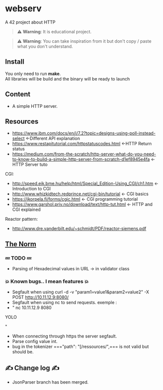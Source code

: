 # webserv
A 42 project about HTTP  

> :warning: **Warning**: It is educational project.  

> :warning: **Warning**: You can take inspiration from it but don't copy / paste what you don't understand.  

## Install  
You only need to run **make**.  
All libraries will be build and the binary will be ready to launch  

## Content
* A simple HTTP server.  
 
## Resources  
* https://www.ibm.com/docs/en/i/7.2?topic=designs-using-poll-instead-select     <-Different API explanation  
* https://www.restapitutorial.com/httpstatuscodes.html  <-HTTP Return status  
* https://medium.com/from-the-scratch/http-server-what-do-you-need-to-know-to-build-a-simple-http-server-from-scratch-d1ef8945e4fa      <-HTTP Server tuto  
 
 CGI:
* http://speed.eik.bme.hu/help/html/Special_Edition-Using_CGI/ch1.htm <- Introduction to CGI
* http://www.whizkidtech.redprince.net/cgi-bin/tutorial  <- CGI basics
* https://jkorpela.fi/forms/cgic.html  <- CGI programming tutorial
* https://www.garshol.priv.no/download/text/http-tut.html <- HTTP and CGI explained
 
 Reactor pattern:
* http://www.dre.vanderbilt.edu/~schmidt/PDF/reactor-siemens.pdf  
 
## [The Norm](.readme/norm.md)  

### :zzz: TODO :zzz:
*  Parsing of Hexadecimal values in URL -> in validator class

### :boom: Known bugs.. I mean features :boom:  
* Segfault when using curl -d -v "param1=value1&param2=value2" -X POST http://10.11.12.9:8080/ 
* Segfault when using nc to send requests. exemple :
* " nc 10.11.12.9 8080











YOLO


"
* When connecting through https the server segfault.  
* Parse config value int.
* bug in the tokenizer ==="path": "[/ressources/",=== is not valid but should be.  
## :writing_hand: Change log :writing_hand:  
* JsonParser branch has been merged.
